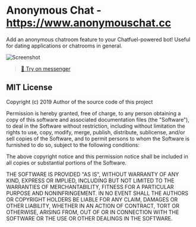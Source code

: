 # Anonymous Chat - https://www.anonymouschat.cc

Add an anonymous chatroom feature to your Chatfuel-powered bot! Useful for dating applications or chatrooms in general.

![Screenshot](http://anonymouschat.cc/img/IMG_0669_iphoneseblack_portrait.png)

> [💬 Try on messenger](https://m.me/anonymouschat.cc)

## MIT License

Copyright (c) 2019 Author of the source code of this project

Permission is hereby granted, free of charge, to any person obtaining a copy
of this software and associated documentation files (the "Software"), to deal
in the Software without restriction, including without limitation the rights
to use, copy, modify, merge, publish, distribute, sublicense, and/or sell
copies of the Software, and to permit persons to whom the Software is
furnished to do so, subject to the following conditions:

The above copyright notice and this permission notice shall be included in all
copies or substantial portions of the Software.

THE SOFTWARE IS PROVIDED "AS IS", WITHOUT WARRANTY OF ANY KIND, EXPRESS OR
IMPLIED, INCLUDING BUT NOT LIMITED TO THE WARRANTIES OF MERCHANTABILITY,
FITNESS FOR A PARTICULAR PURPOSE AND NONINFRINGEMENT. IN NO EVENT SHALL THE
AUTHORS OR COPYRIGHT HOLDERS BE LIABLE FOR ANY CLAIM, DAMAGES OR OTHER
LIABILITY, WHETHER IN AN ACTION OF CONTRACT, TORT OR OTHERWISE, ARISING FROM,
OUT OF OR IN CONNECTION WITH THE SOFTWARE OR THE USE OR OTHER DEALINGS IN THE
SOFTWARE.
